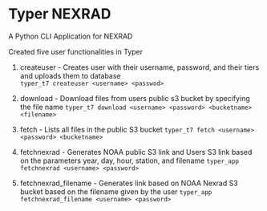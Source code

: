 # Typer NEXRAD


A Python CLI Application for NEXRAD

Created five user functionalities in Typer 

1. createuser - Creates user with their username, password, and their tiers and uploads them to database<br>
  `typer_t7 createuser <username> <passwod>`

2. download - Download files from users public s3 bucket by specifying the file name
   `typer_t7 download <username> <password> <bucketname> <filename>`

3. fetch - Lists all files in the public S3 bucket 
   `typer_t7 fetch <username> <password> <bucketname>`

4. fetchnexrad - Generates NOAA public S3 link and Users S3 link based on the parameters year, day, hour, station, and filename
   `typer_app fetchnexrad <username> <password>`

5. fetchnexrad_filename - Generates link based on NOAA Nexrad S3 bucket based on the filename given by the user
   `typer_app  fetchnexrad_filename <username> <password>`


